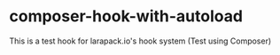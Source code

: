 # composer-hook-with-autoload
This is a test hook for larapack.io's hook system (Test using Composer)
